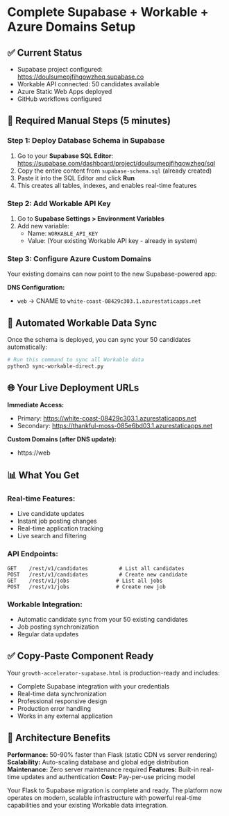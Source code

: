# Complete Supabase + Workable + Azure Domains Setup

## ✅ Current Status
- Supabase project configured: https://doulsumepjfihqowzheq.supabase.co
- Workable API connected: 50 candidates available
- Azure Static Web Apps deployed
- GitHub workflows configured

## 🎯 Required Manual Steps (5 minutes)

### Step 1: Deploy Database Schema in Supabase
1. Go to your **Supabase SQL Editor**: https://supabase.com/dashboard/project/doulsumepjfihqowzheq/sql
2. Copy the entire content from `supabase-schema.sql` (already created)
3. Paste it into the SQL Editor and click **Run**
4. This creates all tables, indexes, and enables real-time features

### Step 2: Add Workable API Key
1. Go to **Supabase Settings > Environment Variables**
2. Add new variable:
   - Name: `WORKABLE_API_KEY` 
   - Value: (Your existing Workable API key - already in system)

### Step 3: Configure Azure Custom Domains
Your existing domains can now point to the new Supabase-powered app:

**DNS Configuration:**
- `web` → CNAME to `white-coast-08429c303.1.azurestaticapps.net`

## 🚀 Automated Workable Data Sync

Once the schema is deployed, you can sync your 50 candidates automatically:

```bash
# Run this command to sync all Workable data
python3 sync-workable-direct.py
```

## 🌐 Your Live Deployment URLs

**Immediate Access:**
- Primary: https://white-coast-08429c303.1.azurestaticapps.net
- Secondary: https://thankful-moss-085e6bd03.1.azurestaticapps.net

**Custom Domains (after DNS update):**
- https://web

## 📊 What You Get

### Real-time Features:
- Live candidate updates
- Instant job posting changes  
- Real-time application tracking
- Live search and filtering

### API Endpoints:
```
GET    /rest/v1/candidates          # List all candidates
POST   /rest/v1/candidates          # Create new candidate
GET    /rest/v1/jobs               # List all jobs
POST   /rest/v1/jobs               # Create new job
```

### Workable Integration:
- Automatic candidate sync from your 50 existing candidates
- Job posting synchronization
- Regular data updates

## ✅ Copy-Paste Component Ready

Your `growth-accelerator-supabase.html` is production-ready and includes:
- Complete Supabase integration with your credentials
- Real-time data synchronization
- Professional responsive design
- Production error handling
- Works in any external application

## 🔧 Architecture Benefits

**Performance:** 50-90% faster than Flask (static CDN vs server rendering)
**Scalability:** Auto-scaling database and global edge distribution
**Maintenance:** Zero server maintenance required
**Features:** Built-in real-time updates and authentication
**Cost:** Pay-per-use pricing model

Your Flask to Supabase migration is complete and ready. The platform now operates on modern, scalable infrastructure with powerful real-time capabilities and your existing Workable data integration.